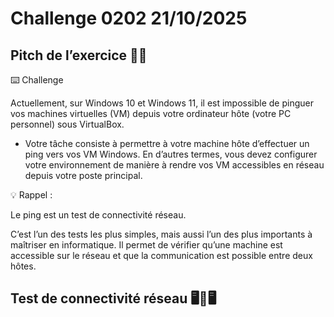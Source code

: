 # Challenge 0202 21/10/2025

## Pitch de l’exercice 🧑‍🏫

⌨️ Challenge

Actuellement, sur Windows 10 et Windows 11, il est impossible de pinguer vos machines virtuelles (VM) depuis votre ordinateur hôte (votre PC personnel) sous VirtualBox.

- Votre tâche consiste à permettre à votre machine hôte d’effectuer un ping vers vos VM Windows.
En d’autres termes, vous devez configurer votre environnement de manière à rendre vos VM accessibles en réseau depuis votre poste principal.

💡 Rappel :

Le ping est un test de connectivité réseau.

C’est l’un des tests les plus simples, mais aussi l’un des plus importants à maîtriser en informatique. Il permet de vérifier qu’une machine est accessible sur le réseau et que la communication est possible entre deux hôtes.

## Test de connectivité réseau 🖥️🔄🖥️
